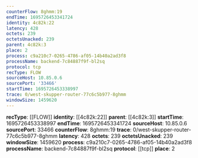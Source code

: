 ```yaml
---
counterFlow: 8ghmm:19
endTime: 1695726453341724
identity: 4c82k:22
latency: 428
octets: 239
octetsUnacked: 239
parent: 4c82k:3
place: 2
process: c9a210c7-0265-4786-af05-14b40a2ad3f8
processName: backend-7c84887f9f-bl2sq
protocol: tcp
recType: FLOW
sourceHost: 10.85.0.6
sourcePort: '33466'
startTime: 1695726453338997
trace: 0/west-skupper-router-77c6c5b977-8ghmm
windowSize: 1459620
---
```

**recType**: [[FLOW]]
**identity**: [[4c82k:22]]
**parent**: [[4c82k:3]]
**startTime**: 1695726453338997
**endTime**: 1695726453341724
**sourceHost**: 10.85.0.6
**sourcePort**: 33466
**counterFlow**: 8ghmm:19
**trace**: 0/west-skupper-router-77c6c5b977-8ghmm
**latency**: 428
**octets**: 239
**octetsUnacked**: 239
**windowSize**: 1459620
**process**: c9a210c7-0265-4786-af05-14b40a2ad3f8
**processName**: backend-7c84887f9f-bl2sq
**protocol**: [[tcp]]
**place**: 2